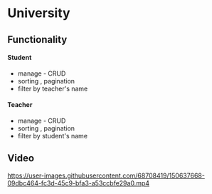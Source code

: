 # University

## Functionality

#### Student 
* manage - CRUD
* sorting , pagination
* filter by teacher's name

#### Teacher 
* manage - CRUD
* sorting , pagination
* filter by student's name

## Video
https://user-images.githubusercontent.com/68708419/150637668-09dbc464-fc3d-45c9-bfa3-a53ccbfe29a0.mp4

